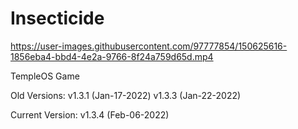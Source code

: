 # Insecticide
 
 
https://user-images.githubusercontent.com/97777854/150625616-1856eba4-bbd4-4e2a-9766-8f24a759d65d.mp4
 
 
 
TempleOS Game 

Old Versions: 
v1.3.1  (Jan-17-2022) 
v1.3.3  (Jan-22-2022) 

Current Version: v1.3.4 (Feb-06-2022)
